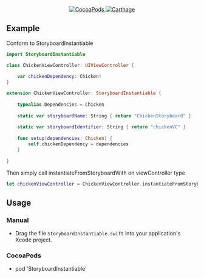 <p align="center">
    <a href="https://cocoapods.org/pods/Files">
        <img src="https://img.shields.io/cocoapods/v/StoryboardInstantiable.svg" alt="CocoaPods" />
    </a>
    <a href="https://github.com/Carthage/Carthage">
        <img src="https://img.shields.io/badge/carthage-compatible-4BC51D.svg?style=flat" alt="Carthage" />
    </a>
</p>

## Example

Conform to StoryboardInstantiable

``` swift
import StoryboardInstantiable

class ChickenViewController: UIViewController {
    
    var chickenDependency: Chicken!
}

extension ChickenViewController: StoryboardInstantiable {
    
    typealias Dependencies = Chicken
    
    static var storyboardName: String { return "ChickenStoryboard" }
    
    static var storyboardIdentifier: String { return "chickenVC" }
    
    func setup(dependencies: Chicken) {
        self.chickenDependency = dependencies
    }
    
}
```

Then simply call instantiateFromStoryboardWith on viewController type

``` swift
let chickenViewController = ChickenViewController.instantiateFromStoryboardWith(dependencies: Chicken())
```

## Usage

### Manual

- Drag the file `StoryboardInstantiable.swift` into your application's Xcode project.

### CocoaPods

- pod 'StoryboardInstantiable'